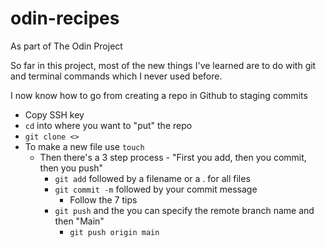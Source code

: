 # odin-recipes

As part of The Odin Project

So far in this project, most of the new things I've learned are to do with git and terminal commands which I never used before.

I now know how to go from creating a repo in Github to staging commits

- Copy SSH key
- `cd` into where you want to "put" the repo
- `git clone <>`
- To make a new file use `touch`
  - Then there's a 3 step process - "First you add, then you commit, then you push"
    - `git add` followed by a filename or a . for all files
    - `git commit -m` followed by your commit message
      - Follow the 7 tips
    - `git push` and the you can specify the remote branch name and then "Main"
      - `git push origin main`

